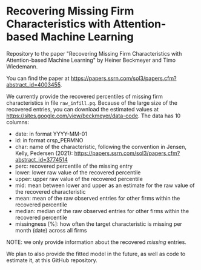 # Recovering Missing Firm Characteristics with Attention-based Machine Learning
Repository to the paper "Recovering Missing Firm Characteristics with Attention-based Machine Learning" by Heiner Beckmeyer and Timo Wiedemann.

You can find the paper at https://papers.ssrn.com/sol3/papers.cfm?abstract_id=4003455.


We currently provide the recovered percentiles of missing firm characteristics in file `raw_infill.pq`. Because of the large size of the recovered entries, you can download the estimated values at https://sites.google.com/view/beckmeyer/data-code. The data has 10 columns:
- date: in format YYYY-MM-01
- id: in format crsp_PERMNO
- char: name of the characteristic, following the convention in Jensen, Kelly, Pedersen (2021): https://papers.ssrn.com/sol3/papers.cfm?abstract_id=3774514
- perc: recovered percentile of the missing entry
- lower: lower raw value of the recovered percentile
- upper: upper raw value of the recovered percentile
- mid: mean between lower and upper as an estimate for the raw value of the recovered characteristic
- mean: mean of the raw observed entries for other firms within the recovered percentile
- median: median of the raw observed entries for other firms within the recovered percentile
- missingness [%]: how often the target characteristic is missing per month (date) across all firms

NOTE: we only provide information about the recovered _missing_ entries.

We plan to also provide the fitted model in the future, as well as code to estimate it, at this GitHub repository.
